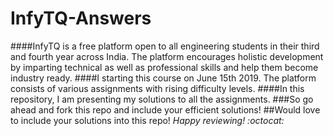# InfyTQ-Answers
####InfyTQ is a free platform open to all engineering students in their third and fourth year across India. The platform encourages holistic development by imparting technical as well as professional skills and help them become industry ready.
####I starting this course on June 15th 2019. The platform consists of various assignments with rising difficulty levels. 
####In this repository, I am presenting my solutions to all the assignments. 
###So go ahead and fork this repo and include your efficient solutions! 
##Would love to include your solutions into this repo! 
_Happy reviewing! :octocat:_
